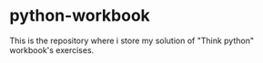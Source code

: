 # python-workbook
This is the repository where i store my solution of "Think python" workbook's exercises.